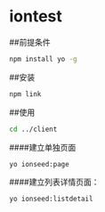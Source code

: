 iontest
==========

##前提条件

```bash
npm install yo -g
```

##安装

```bash
npm link
```

##使用

```bash
cd ../client
```

####建立单独页面

```bash
yo ionseed:page
```

####建立列表详情页面：

```bash
yo ionseed:listdetail    
```